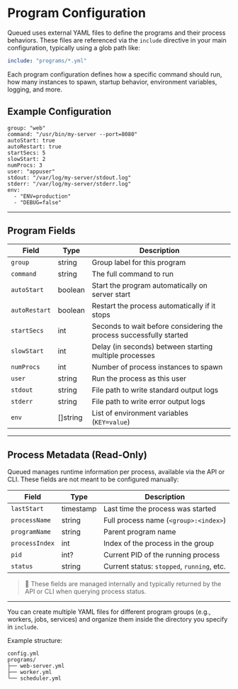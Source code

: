# Program Configuration

Queued uses external YAML files to define the programs and their process behaviors. These files are referenced via the `include` directive in your main configuration, typically using a glob path like:

```yaml
include: "programs/*.yml"
```

Each program configuration defines how a specific command should run, how many instances to spawn, startup behavior, environment variables, logging, and more.

## Example Configuration


```arduino
group: "web"
command: "/usr/bin/my-server --port=8080"
autoStart: true
autoRestart: true
startSecs: 5
slowStart: 2
numProcs: 3
user: "appuser"
stdout: "/var/log/my-server/stdout.log"
stderr: "/var/log/my-server/stderr.log"
env:
  - "ENV=production"
  - "DEBUG=false"
```

---

## Program Fields

|Field|Type|Description|
|---|---|---|
|`group`|string|Group label for this program|
|`command`|string|The full command to run|
|`autoStart`|boolean|Start the program automatically on server start|
|`autoRestart`|boolean|Restart the process automatically if it stops|
|`startSecs`|int|Seconds to wait before considering the process successfully started|
|`slowStart`|int|Delay (in seconds) between starting multiple processes|
|`numProcs`|int|Number of process instances to spawn|
|`user`|string|Run the process as this user|
|`stdout`|string|File path to write standard output logs|
|`stderr`|string|File path to write error output logs|
|`env`|[]string|List of environment variables (`KEY=value`)|

---

## Process Metadata (Read-Only)

Queued manages runtime information per process, available via the API or CLI. These fields are not meant to be configured manually:

|Field|Type|Description|
|---|---|---|
|`lastStart`|timestamp|Last time the process was started|
|`processName`|string|Full process name (`<group>:<index>`)|
|`programName`|string|Parent program name|
|`processIndex`|int|Index of the process in the group|
|`pid`|int?|Current PID of the running process|
|`status`|string|Current status: `stopped`, `running`, etc.|

> 📝 These fields are managed internally and typically returned by the API or CLI when querying process status.

---

You can create multiple YAML files for different program groups (e.g., workers, jobs, services) and organize them inside the directory you specify in `include`.

Example structure:

```
config.yml
programs/
├── web-server.yml
├── worker.yml
└── scheduler.yml
```

